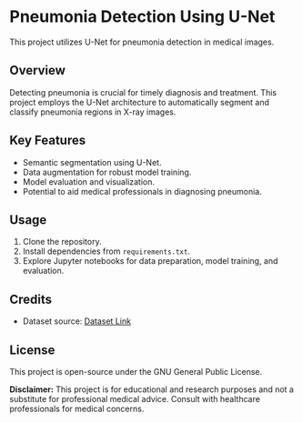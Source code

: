# Pneumonia Detection Using U-Net

This project utilizes U-Net for pneumonia detection in medical images.

## Overview

Detecting pneumonia is crucial for timely diagnosis and treatment. This project employs the U-Net architecture to automatically segment and classify pneumonia regions in X-ray images.

## Key Features

- Semantic segmentation using U-Net.
- Data augmentation for robust model training.
- Model evaluation and visualization.
- Potential to aid medical professionals in diagnosing pneumonia.

## Usage

1. Clone the repository.
2. Install dependencies from `requirements.txt`.
3. Explore Jupyter notebooks for data preparation, model training, and evaluation.

## Credits

- Dataset source: [Dataset Link](https://www.bing.com/ck/a?!&&p=111f89f21a8bb446JmltdHM9MTY5NTYwMDAwMCZpZ3U.)

## License

This project is open-source under the GNU General Public License. 

**Disclaimer:** This project is for educational and research purposes and not a substitute for professional medical advice. Consult with healthcare professionals for medical concerns.
